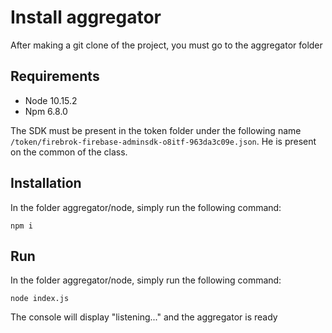 # Install aggregator

After making a git clone of the project, you must go to the aggregator folder

## Requirements

* Node 10.15.2
* Npm 6.8.0

The SDK must be present in the token folder under the following name `/token/firebrok-firebase-adminsdk-o8itf-963da3c09e.json`. He is present on the common of the class.

## Installation

In the folder aggregator/node, simply run the following command:

`npm i`

## Run

In the folder aggregator/node, simply run the following command:

`node index.js`

The console will display "listening..." and the aggregator is ready